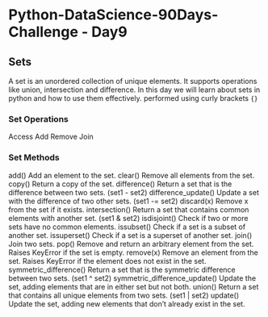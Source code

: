 # Python-DataScience-90Days-Challenge - Day9

## Sets
A set is an unordered collection of unique elements. It supports operations like union, intersection and difference. In this day we will learn about sets in python and how to use them effectively.  performed using curly brackets `{}` 

### Set Operations 
Access
Add
Remove
Join

### Set Methods 
add()	        Add an element to the set.
clear() 	    Remove all elements from the set.
copy()	    	Return a copy of the set.
difference()    Return a set that is the difference between two sets. (set1 - set2)
difference_update()    Update a set with the difference of two other sets. (set1 -= set2)
discard(x)  	Remove x from the set if it exists.
intersection()   Return a set that contains common elements with another set. (set1 & set2)
isdisjoint()      Check if two or more sets have no common elements.
issubset()       Check if a set is a subset of another set.
issuperset()     Check if a set is a superset of another set.
join()           Join two sets.
pop()            Remove and return an arbitrary element from the set. Raises KeyError if the set is empty.
remove(x)         Remove an element from the set. Raises KeyError if the element does not exist in the set.
symmetric_difference() Return a set that is the symmetric difference between two sets.  (set1 ^ set2)
symmetric_difference_update()  Update the set, adding elements that are in either set but not both.
union()          Return a set that contains all unique elements from two sets. (set1 | set2)
update()         Update the set, adding new elements that don’t already exist in the set.



